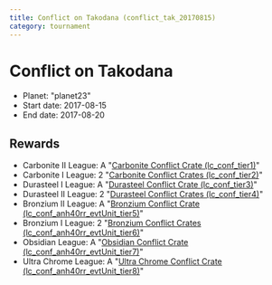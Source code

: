 ```yaml
---
title: Conflict on Takodana (conflict_tak_20170815)
category: tournament
---
```

# Conflict on Takodana

  * Planet: "planet23"
  * Start date: 2017-08-15
  * End date: 2017-08-20

## Rewards

  * Carbonite II League: A "[Carbonite Conflict Crate (lc_conf_tier1)](lc_conf_tier1.html)"
  * Carbonite I League: 2 "[Carbonite Conflict Crates (lc_conf_tier2)](lc_conf_tier2.html)"
  * Durasteel I League: A "[Durasteel Conflict Crate (lc_conf_tier3)](lc_conf_tier3.html)"
  * Durasteel II League: 2 "[Durasteel Conflict Crates (lc_conf_tier4)](lc_conf_tier4.html)"
  * Bronzium II League: A "[Bronzium Conflict Crate (lc_conf_anh40rr_evtUnit_tier5)](lc_conf_anh40rr_evtUnit_tier5.html)"
  * Bronzium I League: 2 "[Bronzium Conflict Crates (lc_conf_anh40rr_evtUnit_tier6)](lc_conf_anh40rr_evtUnit_tier6.html)"
  * Obsidian League: A "[Obsidian Conflict Crate (lc_conf_anh40rr_evtUnit_tier7)](lc_conf_anh40rr_evtUnit_tier7.html)"
  * Ultra Chrome League: A "[Ultra Chrome Conflict Crate (lc_conf_anh40rr_evtUnit_tier8)](lc_conf_anh40rr_evtUnit_tier8.html)"
